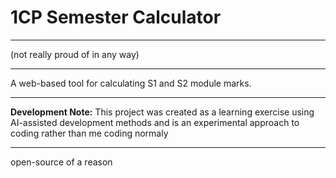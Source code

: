 # 1CP Semester Calculator
---

(not really proud of in any way)

---

A web-based tool for calculating S1 and S2 module marks.

---

**Development Note:** This project was created as a learning exercise using AI-assisted development methods and is an experimental approach to coding rather than me coding normaly

---
open-source of a reason
